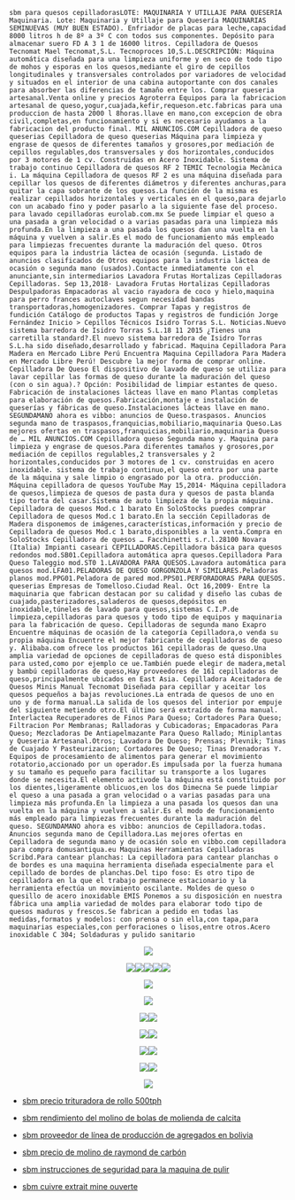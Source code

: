 
```
sbm para quesos cepilladorasLOTE: MAQUINARIA Y UTILLAJE PARA QUESERÍA Maquinaria. Lote: Maquinaria y Utillaje para Quesería MAQUINARIAS SEMINUEVAS (MUY BUEN ESTADO). Enfriador de placas para leche,capacidad 8000 litros h de 8º a 3º C con todos sus componentes. Depósito para almacenar suero FD A 3 1 de 16000 litros. Cepilladora de Quesos Tecnomat Mael Tecnomat,S.L. Tecnoproces 10,S.L.DESCRIPCIÓN: Máquina automática diseñada para una limpieza uniforme y en seco de todo tipo de mohos y esporas en los quesos,mediante el giro de cepillos longitudinales y transversales controlados por variadores de velocidad y situados en el interior de una cabina autoportante con dos canales para absorber las diferencias de tamaño entre los. Comprar queseria artesanal.Venta online y precios Agroterra Equipos para la fabricacion artesanal de queso,yogur,cuajada,kefir,requeson.etc.fabricas para una produccion de hasta 2000 l 8horas.llave en mano,con excepcion de obra civil,completas,en funcionamiento y si es necesario ayudamos a la fabricacion del producto final. MIL ANUNCIOS.COM Cepilladora de queso queserias Cepilladora de queso queserias Máquina para limpieza y engrase de quesos de diferentes tamaños y grosores,por mediación de cepillos regulables,dos transversales y dos horizontales,conducidos por 3 motores de 1 cv. Construidas en Acero Inoxidable. Sistema de trabajo continuo Cepilladora de quesos RF 2 TEMIC Tecnologia Mecànica i. La máquina Cepilladora de quesos RF 2 es una máquina diseñada para cepillar los quesos de diferentes diámetros y diferentes anchuras,para quitar la capa sobrante de los quesos.La función de la misma es realizar cepillados horizontales y verticales en el queso,para dejarlo con un acabado fino y poder pasarlo a la siguiente fase del proceso. para lavado cepilladoras eurolab.com.mx Se puede limpiar el queso a una pasada a gran velocidad o a varias pasadas para una limpieza más profunda.En la limpieza a una pasada los quesos dan una vuelta en la máquina y vuelven a salir.Es el modo de funcionamiento más empleado para limpiezas frecuentes durante la maduración del queso. Otros equipos para la industria láctea de ocasión (segunda. Listado de anuncios clasificados de Otros equipos para la industria láctea de ocasión o segunda mano (usados).Contacte inmediatamente con el anunciante,sin intermediarios Lavadora Frutas Hortalizas Cepilladoras Cepilladoras. Sep 13,2018· Lavadora Frutas Hortalizas Cepilladoras Despulpadoras Empacadoras al vacio rayadora de coco y hielo,maquina para perro frances autoclaves segun necesidad bandas transportadoras,homogenizadores. Comprar Tapas y registros de fundición Catálogo de productos Tapas y registros de fundición Jorge Fernández Inicio > Cepillos Técnicos Isidro Torras S.L. Noticias.Nuevo sistema barredora de Isidro Torras S.L.18 11 2015 ¿Tienes una carretilla standard?.El nuevo sistema barredora de Isidro Torras S.L.ha sido diseñado,desarrollado y fabricad. Maquina Cepilladora Para Madera en Mercado Libre Perú Encuentra Maquina Cepilladora Para Madera en Mercado Libre Perú! Descubre la mejor forma de comprar online. Cepilladora De Queso El dispositivo de lavado de queso se utiliza para lavar cepillar las formas de queso durante la maduración del queso (con o sin agua).? Opción: Posibilidad de limpiar estantes de queso. Fabricación de instalaciones lácteas llave en mano Plantas completas para elaboración de quesos.Fabricación,montaje e instalación de queserías y fábricas de queso.Instalaciones lácteas llave en mano. SEGUNDAMANO ahora es vibbo: anuncios de Queso.traspasos. Anuncios segunda mano de traspasos,franquicias,mobiliario,maquinaria Queso.Las mejores ofertas en traspasos,franquicias,mobiliario,maquinaria Queso de … MIL ANUNCIOS.COM Cepilladora queso Segunda mano y. Maquina para limpieza y engrase de quesos.Para diferentes tamaños y grosores,por mediación de cepillos regulables,2 transversales y 2 horizontales,conducidos por 3 motores de 1 cv. construidas en acero inoxidable. sistema de trabajo continuo,el queso entra por una parte de la máquina y sale limpio o engrasado por la otra. producción. Máquina cepilladora de quesos YouTube May 15,2014· Máquina cepilladora de quesos,limpieza de quesos de pasta dura y quesos de pasta blanda tipo torta del casar.Sistema de auto limpieza de la propia máquina. Cepilladora de quesos Mod.c 1 barato En SoloStocks puedes comprar Cepilladora de quesos Mod.c 1 barato.En la sección Cepilladoras de Madera disponemos de imágenes,características,información y precio de Cepilladora de quesos Mod.c 1 barato,disponibles a la venta.Compra en SoloStocks Cepilladora de quesos … Facchinetti s.r.l.28100 Novara (Italia) Impianti caseari CEPILLADORAS.Cepilladora básica para quesos redondos mod.SB01.Cepilladora automática apra quesos.Cepilladora Para Queso Taleggio mod.ST0 1.LAVADORA PARA QUESOS.Lavadora automática para quesos mod.LFA01.PELADORAS DE QUESO GORGONZOLA Y SIMILARES.Peladoras planos mod.PPG01.Peladora de pared mod.PPS01.PERFORADORAS PARA QUESOS. queserias Empresas de Tomelloso.Ciudad Real. Oct 16,2009· Entre la maquinaria que fabrican destacan por su calidad y diseño las cubas de cuajado,pasterizadores,saladeros de quesos,depósitos en inoxidable,túneles de lavado para quesos,sistemas C.I.P.de limpieza,cepilladoras para quesos y todo tipo de equipos y maquinaria para la fabricación de queso. Cepilladoras de segunda mano Exapro Encuentre máquinas de ocasión de la categoría Cepilladora,o venda su propia máquina Encuentre el mejor fabricante de cepilladoras de queso y. Alibaba.com ofrece los productos 161 cepilladoras de queso.Una amplia variedad de opciones de cepilladoras de queso está disponibles para usted,como por ejemplo ce ue.También puede elegir de madera,metal y bambú cepilladoras de queso,Hay proveedores de 161 cepilladoras de queso,principalmente ubicados en East Asia. Cepilladora Aceitadora de Quesos Minis Manual Tecnomat Diseñada para cepillar y aceitar los quesos pequeños a bajas revoluciones.La entrada de quesos de uno en uno y de forma manual.La salida de los quesos del interior por empuje del siguiente metiendo otro.El último será extraído de forma manual. Interlactea Recuperadores de Finos Para Queso; Cortadores Para Queso; Filtracion Por Membranas; Ralladoras y Cubicadoras; Empacadoras Para Queso; Mezcladoras De Antiapelmazante Para Queso Rallado; Miniplantas y Queseria Artesanal.Otros; Lavadora De Queso; Prensas; Plevnik; Tinas de Cuajado Y Pasteurizacion; Cortadores De Queso; Tinas Drenadoras Y. Equipos de procesamiento de alimentos para generar el movimiento rotatorio,accionado por un operador.Es impulsada por la fuerza humana y su tamaño es pequeño para facilitar su transporte a los lugares donde se necesita.El elemento activode la máquina está constituido por los dientes,ligeramente oblicuos,en los dos Dimecna Se puede limpiar el queso a una pasada a gran velocidad o a varias pasadas para una limpieza más profunda.En la limpieza a una pasada los quesos dan una vuelta en la máquina y vuelven a salir.Es el modo de funcionamiento más empleado para limpiezas frecuentes durante la maduración del queso. SEGUNDAMANO ahora es vibbo: anuncios de Cepilladora.todas. Anuncios segunda mano de Cepilladora.Las mejores ofertas en Cepilladora de segunda mano y de ocasión solo en vibbo.com cepilladora para compra domusantiqua.eu Maquinas Herramientas Cepilladoras Scribd.Para cantear planchas: La cepilladora para cantear planchas o de bordes es una maquina herramienta diseñada especialmente para el cepillado de bordes de planchas.Del tipo foso: Es otro tipo de cepilladora en la que el trabajo permanece estacionario y la herramienta efectúa un movimiento oscilante. Moldes de queso o quesillo de acero inoxidable EMIS Ponemos a su disposición en nuestra fábrica una amplia variedad de moldes para elaborar todo tipo de quesos maduros y frescos.Se fabrican a pedido en todas las medidas,formatos y modelos: con prensa o sin ella,con tapa,para maquinarias especiales,con perforaciones o lisos,entre otros.Acero inoxidable C 304; Soldaduras y pulido sanitario 
```

<div align="center">

<a href="https://es-crusher.shibang-china.com/github&k=sbm+para+quesos+cepilladoras"><img src="https://static.shibang-china.com/es/crusher/logo.jpg"></a>

<a href="https://es-crusher.shibang-china.com/github&k=sbm+para+quesos+cepilladoras"><img src="https://static.shibang-china.com/es/crusher/index.jpg"></a><a href="https://es-crusher.shibang-china.com/material.htmlgithub&k=sbm+para+quesos+cepilladoras"><img src="https://static.shibang-china.com/es/crusher/material.jpg"></a><a href="https://es-crusher.shibang-china.com/application.htmlgithub&k=sbm+para+quesos+cepilladoras"><img src="https://static.shibang-china.com/es/crusher/application.jpg"></a><a href="https://es-crusher.shibang-china.com/aboutus.htmlgithub&k=sbm+para+quesos+cepilladoras"><img src="https://static.shibang-china.com/es/crusher/aboutus.jpg"></a><a href="https://es-crusher.shibang-china.com/contact.htmlgithub&k=sbm+para+quesos+cepilladoras"><img src="https://static.shibang-china.com/es/crusher/contact.jpg"></a>

<a href="https://es-crusher.shibang-china.com/github&k=sbm+para+quesos+cepilladoras"><img src="https://static.shibang-china.com/es/crusher/banner.jpg"></a>

<a href="https://swt.shibang-china.com/github&k=sbm+para+quesos+cepilladoras"><img src="https://static.shibang-china.com/es/crusher/text.jpg"></a>

<a href="https://swt.shibang-china.com/github&k=sbm+para+quesos+cepilladoras"><img src="https://static.shibang-china.com/es/crusher/chat.jpg"></a><a href="https://es-crusher.shibang-china.com/contact.htmlgithub&k=sbm+para+quesos+cepilladoras"><img src="https://static.shibang-china.com/es/crusher/message.jpg"></a>

<a href="https://es-crusher.shibang-china.com/products/pe.htmlgithub&k=sbm+para+quesos+cepilladoras"><img src="https://static.shibang-china.com/es/crusher/pe.jpg"></a><a href="https://es-crusher.shibang-china.com/products/pf.htmlgithub&k=sbm+para+quesos+cepilladoras"><img src="https://static.shibang-china.com/es/crusher/pf.jpg"></a>

<a href="https://es-crusher.shibang-china.com/products/hpt.htmlgithub&k=sbm+para+quesos+cepilladoras"><img src="https://static.shibang-china.com/es/crusher/hpt.jpg"></a><a href="https://es-crusher.shibang-china.com/products/vsi.htmlgithub&k=sbm+para+quesos+cepilladoras"><img src="https://static.shibang-china.com/es/crusher/vsi.jpg"></a>

<a href="https://es-crusher.shibang-china.com/products/klv.htmlgithub&k=sbm+para+quesos+cepilladoras"><img src="https://static.shibang-china.com/es/crusher/klv.jpg"></a><a href="https://es-crusher.shibang-china.com/products/portable.htmlgithub&k=sbm+para+quesos+cepilladoras"><img src="https://static.shibang-china.com/es/crusher/portable.jpg"></a>

<a href="https://swt.shibang-china.com/github&k=sbm+para+quesos+cepilladoras"><img src="https://static.shibang-china.com/es/crusher/case.jpg"></a>

</div>


* [sbm precio trituradora de rollo 500tph](sbm%20precio%20trituradora%20de%20rollo%20500tph.md)

* [sbm rendimiento del molino de bolas de molienda de calcita](sbm%20rendimiento%20del%20molino%20de%20bolas%20de%20molienda%20de%20calcita.md)

* [sbm proveedor de línea de producción de agregados en bolivia](sbm%20proveedor%20de%20l%C3%ADnea%20de%20producci%C3%B3n%20de%20agregados%20en%20bolivia.md)

* [sbm precio de molino de raymond de carbón](sbm%20precio%20de%20molino%20de%20raymond%20de%20carb%C3%B3n.md)

* [sbm instrucciones de seguridad para la maquina de pulir](sbm%20instrucciones%20de%20seguridad%20para%20la%20maquina%20de%20pulir.md)

* [sbm cuivre extrait mine ouverte](sbm%20cuivre%20extrait%20mine%20ouverte.md)
